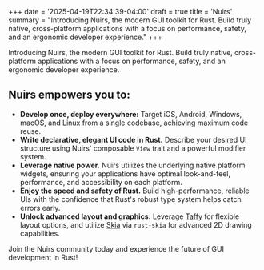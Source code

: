 +++
date = '2025-04-19T22:34:39-04:00'
draft = true
title = 'Nuirs'
summary = "Introducing Nuirs, the modern GUI toolkit for Rust. Build truly native, cross-platform applications with a focus on performance, safety, and an ergonomic developer experience."
+++

Introducing Nuirs, the modern GUI toolkit for Rust. Build truly native, cross-platform applications with a focus on performance, safety, and an ergonomic developer experience.

## Nuirs empowers you to:

* **Develop once, deploy everywhere:** Target iOS, Android, Windows, macOS, and Linux from a single codebase, achieving maximum code reuse. 
* **Write declarative, elegant UI code in Rust.** Describe your desired UI structure using Nuirs' composable `View` trait and a powerful modifier system.
* **Leverage native power.** Nuirs utilizes the underlying native platform widgets, ensuring your applications have optimal look-and-feel, performance, and accessibility on each platform.
* **Enjoy the speed and safety of Rust.** Build high-performance, reliable UIs with the confidence that Rust's robust type system helps catch errors early. 
* **Unlock advanced layout and graphics.** Leverage [Taffy](https://github.com/DioxusLabs/taffy) for flexible layout options, and utilize [Skia](https://skia.org/) via `rust-skia` for advanced 2D drawing capabilities.

Join the Nuirs community today and experience the future of GUI development in Rust!
